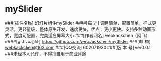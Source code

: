 # mySlider
###[插件名称] 幻灯片组件mySlider
####[描    述] 调用简单，配置简单，样式更灵活，更轻量级，整体原生开发，速度更快，优点：更小更快。支持多种动画形式，宽度可配置，完美适应屏幕大小
###[作者网名] webkackchen（阿飞）
####[github地址] https://github.com/webJackchen/mySlider
###[邮    箱] webkackchen@163.com
###[QQ交流] 602071930
###[版 本 号] ver0.0.1
###未经本人允许，不得擅自用于商业用途
